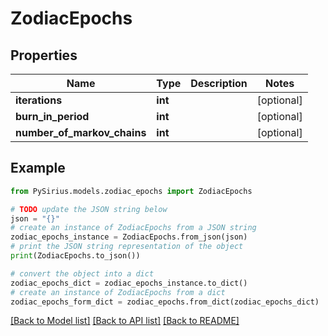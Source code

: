 # ZodiacEpochs


## Properties

Name | Type | Description | Notes
------------ | ------------- | ------------- | -------------
**iterations** | **int** |  | [optional] 
**burn_in_period** | **int** |  | [optional] 
**number_of_markov_chains** | **int** |  | [optional] 

## Example

```python
from PySirius.models.zodiac_epochs import ZodiacEpochs

# TODO update the JSON string below
json = "{}"
# create an instance of ZodiacEpochs from a JSON string
zodiac_epochs_instance = ZodiacEpochs.from_json(json)
# print the JSON string representation of the object
print(ZodiacEpochs.to_json())

# convert the object into a dict
zodiac_epochs_dict = zodiac_epochs_instance.to_dict()
# create an instance of ZodiacEpochs from a dict
zodiac_epochs_form_dict = zodiac_epochs.from_dict(zodiac_epochs_dict)
```
[[Back to Model list]](../README.md#documentation-for-models) [[Back to API list]](../README.md#documentation-for-api-endpoints) [[Back to README]](../README.md)


